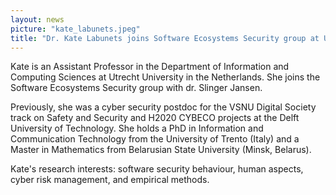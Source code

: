 ```yaml
---
layout: news
picture: "kate_labunets.jpeg"
title: "Dr. Kate Labunets joins Software Ecosystems Security group at Utrecht University"
---
```


Kate is an Assistant Professor in the Department of Information and Computing Sciences at Utrecht University in the Netherlands. She joins the Software Ecosystems Security group with dr. Slinger Jansen.

Previously, she was a cyber security postdoc for the VSNU Digital Society track on Safety and Security and H2020 CYBECO projects at the Delft University of Technology. She holds a PhD in Information and Communication Technology from the University of Trento (Italy) and a Master in Mathematics from Belarusian State University (Minsk, Belarus).

Kate's research interests: software security behaviour, human aspects, cyber risk management, and empirical methods.